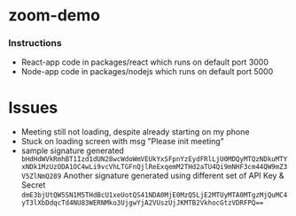 # zoom-demo

### Instructions

-   React-app code in packages/react which runs on default port 3000
-   Node-app code in packages/nodejs which runs on default port 5000

# Issues

-   Meeting still not loading, despite already starting on my phone
-   Stuck on loading screen with msg "Please init meeting"
-   sample signature generated
    ` bHdHdWVkRmhBT1Izd1dUN28wcWdoWmVEUkYxSFpnYzEydFRlLjU0MDQyMTQzNDkuMTYxNDk1MzUzODA1OC4wLi9vcVhLTGFnQjlReExqemM2THd2aTU4Qi9mNHF3cm44QW9mZ3V5ZlNmQ289`
    Another signature generated using different set of API Key & Secret
    ```dmE3bjUtQW5SN1M5THdBcU1xeUotQS41NDA0MjE0MzQ5LjE2MTUyMTA0MTgzMjQuMC4yT3lXbDdqcTd4NU83WERNMko3UjgwYjA2VUszUjJKMTB2VkhocGtzVDRFPQ==```

